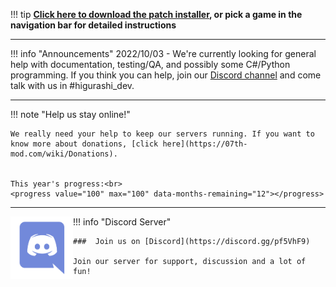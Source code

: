 !!! tip
    **[Click here to download the patch installer](https://github.com/07th-mod/python-patcher/releases/latest), or pick a game in the navigation bar for detailed instructions**
   
***

!!! info "Announcements"
    2022/10/03 - We're currently looking for general help with documentation, testing/QA, and possibly some C#/Python programming. If you think you can help, join our [Discord channel](https://discord.gg/pf5VhF9) and come talk with us in #higurashi_dev.

***

!!! note "Help us stay online!"

    We really need your help to keep our servers running. If you want to know more about donations, [click here](https://07th-mod.com/wiki/Donations).


    This year's progress:<br>
    <progress value="100" max="100" data-months-remaining="12"></progress>

***

!!! info "Discord Server"
    <a href=https://discord.gg/pf5VhF9><img style="float: left" src="img/Discord-Logo-Color.png" width="100" height="100"/></a>

    ###  Join us on [Discord](https://discord.gg/pf5VhF9)

    Join our server for support, discussion and a lot of fun!

